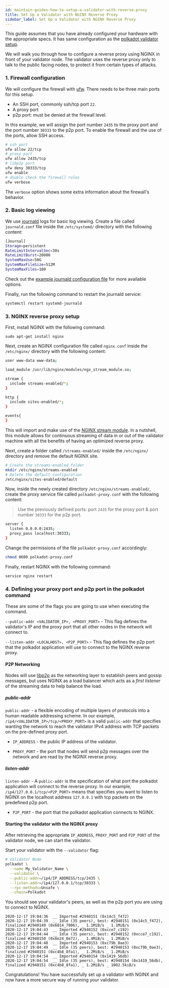 ```yaml
---
id: maintain-guides-how-to-setup-a-validator-with-reverse-proxy
title: Set Up a Validator with NGINX Reverse Proxy
sidebar_label: Set Up a Validator with NGINX Reverse Proxy
---
```


This guide assumes that you have already configured your hardware with the appropriate specs. It has same configuration as the
[polkadot validator setup](https://github.com/w3f/polkadot-secure-validator).

We will walk you through how to configure a reverse proxy using NGINX in front of your validator node. The
validator uses the reverse proxy only to talk to the public facing nodes, to protect it from certain types of attacks.

### 1. Firewall configuration

We will configure the firewall with [ufw](https://wiki.ubuntu.com/UncomplicatedFirewall). There needs to be three main ports for this setup. 
- An SSH port, commonly ssh/tcp port `22`.
- A proxy port 
- p2p port: must be denied at the firewall level. 

In this example, we will assign the port number `2435` to the proxy port and the port number `30333` to the p2p port. To enable the firewall and the use of the ports, allow SSH access.

```bash
# ssh port
ufw allow 22/tcp
# proxy port
ufw allow 2435/tcp
# libp2p port
ufw deny 30333/tcp
ufw enable
# double check the firewall rules
ufw verbose
```
The `verbose` option shows some extra information about the firewall's behavior. 
### 2. Basic log viewing

We use [journald](https://www.loggly.com/blog/why-journald/) logs for basic log viewing.
Create a file called `journald.conf` file inside the `/etc/systemd/` directory with the following content:

```bash
[Journal]
Storage=persistent
RateLimitIntervalSec=30s
RateLimitBurst=20000
SystemMaxUse=50G
SystemMaxFileSize=512M
SystemMaxFiles=100
```

Check out the [example journald configuration file](https://github.com/w3f/polkadot-secure-validator/blob/master/ansible/roles/polkadot-validator/files/journald.conf) for more available options.

Finally, run the following command to restart the journald service:

```bash
systemctl restart systemd-journald
```

### 3. NGINX reverse proxy setup

First, install NGINX with the following command:

```
sudo apt-get install nginx
```

Next, create an NGINX configuration file called `nginx.conf` inside the `/etc/nginx/` directory with the following content:

```bash
user www-data www-data;

load_module /usr/lib/nginx/modules/ngx_stream_module.so;

stream {
  include streams-enabled/*;
}

http {
  include sites-enabled/*;
}

events{
}
```

This will import and make use of the [NGINX stream module](https://nginx.org/en/docs/stream/ngx_stream_core_module.html). In a nutshell, this module allows for continuous streaming of data in or out of the validator machine with all the benefits of having an optimized reverse proxy.

Next, create a folder called `/streams-enabled/` inside the `/etc/nginx/` directory and remove the default NGINX site.

```bash
# Create the streams-enabled folder
mkdir /etc/nginx/streams-enabled
# Delete the default configuration
/etc/nginx/sites-enabled/default
```

Now, inside the newly created directory `/etc/nginx/streams-enabled/`, create the proxy service file called `polkadot-proxy.conf` with the following content: 
> Use the previously defined ports: port `2435` for the proxy port & port number `30333` for the p2p port.

```bash
server {
  listen 0.0.0.0:2435;
  proxy_pass localhost:30333;
}
```

Change the permissions of the file `polkadot-proxy.conf` accordingly:

```bash
chmod 0600 polkadot-proxy.conf
```

Finally, restart NGINX with the following command:

```bash
service nginx restart
```

### 4. Defining your proxy port and p2p port in the polkadot command

These are some of the flags you are going to use when executing the command.

`--public-addr <VALIDATOR_IP>, <PROXY_PORT>` - This flag defines the validator's IP and the proxy port
that all other nodes in the network will connect to.

`--listen-addr <LOCALHOST>, <P2P_PORT>` - This flag defines the p2p port that the polkadot application
will use to connect to the NGINX reverse proxy.

#### P2P Networking

Nodes will use [libp2p](https://libp2p.io/) as the networking layer to establish peers and gossip
messages, but uses NGINX as a load balancer which acts as a *first listener* of the streaming data to help balance the load.

##### public-addr

`public-addr` - a flexible encoding of multiple layers of protocols into a human
readable addressing scheme. In our example, `/ip4/<VALIDATOR_IP>/tcp/<PROXY_PORT>` is a valid `public-addr` that
specifies wanting the network to reach the validator IPv4 address with TCP packets on the pre-defined proxy port.

- `IP_ADDRESS` - the public IP address of the validator.

- `PROXY_PORT` - the port that nodes will send p2p messages over the network and are read by the NGINX reverse proxy.

##### listen-addr

`listen-addr` - A `public-addr` is the specification of what port the polkadot application will connect to the reverse proxy.
In our example, `/ip4/127.0.0.1/tcp/<P2P_PORT>` means that
specifies you want to listen to NGINX on the localhost address `127.0.0.1` with tcp packets on the predefined p2p port.

- `P2P_PORT` - the port that the polkadot application connects to NGINX.

#### Starting the validator with the NGINX proxy

After retrieving the appropriate `IP_ADDRESS`, `PROXY_PORT` and `P2P_PORT` of the validator node, we can start the validator.

Start your validator with the `--validator` flag:

```bash
# Validator Node
polkadot \
  --name My_Validator_Name \
  --validator \
  --public-addr=/ip4/IP_ADDRESS/tcp/2435 \
  --listen-addr=/ip4/127.0.0.1/tcp/30333 \
  --rpc-methods=Unsafe \
  --chain=Polkadot

```

You should see your validator's peers, as well as the p2p port you are using to connect to NGINX.

```
2020-12-17 19:04:36  __ Imported #2940151 (0x14c5_f472)
2020-12-17 19:04:39  __ Idle (35 peers), best: #2940151 (0x14c5_f472), finalized #2940149 (0x6014_7806), _ 1.1MiB/s _ 1.1MiB/s
2020-12-17 19:04:43  __ Imported #2940152 (0xcce7_c192)
2020-12-17 19:04:44  __ Idle (35 peers), best: #2940152 (0xcce7_c192), finalized #2940150 (0x8e24_8e72), _ 1.4MiB/s _ 1.2MiB/s
2020-12-17 19:04:48  __ Imported #2940153 (0xc79b_0ae3)
2020-12-17 19:04:49  __ Idle (35 peers), best: #2940153 (0xc79b_0ae3), finalized #2940151 (0xc4b8_8fa1), _ 1.2MiB/s _ 1.2MiB/s
2020-12-17 19:04:54  __ Imported #2940154 (0x1419_56db)
2020-12-17 19:04:54  __ Idle (35 peers), best: #2940154 (0x1419_56db), finalized #2940151 (0xc4b8_8fa1), _ 1.2MiB/s _ 1002.5kiB/s
```

Congratulations! You have successfully set up a validator with NGINX and now have a
more secure way of running your validator.
